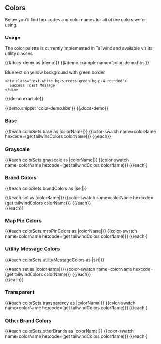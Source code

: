 ## Colors

Below you'll find hex codes and color names for all of the colors we're using.

### Usage

The color palette is currently implemented in Tailwind and available via its utility classes.

{{#docs-demo as |demo|}}
  {{#demo.example name='color-demo.hbs'}}
    <p class="text-courb-blue-500 bg-courb-yellow-300 border border-courb-green-500 p-4">
      Blue text on yellow background with green border
    </p>

    <div class="text-white bg-success-green-bg p-4 rounded">
      Success Toast Message
    </div>
  {{/demo.example}}

  {{demo.snippet 'color-demo.hbs'}}
{{/docs-demo}}

### Base
{{#each colorSets.base as |colorName|}}
  {{color-swatch name=colorName hexcode=(get tailwindColors colorName)}}
{{/each}}

### Grayscale
{{#each colorSets.grayscale as |colorName|}}
  {{color-swatch name=colorName hexcode=(get tailwindColors colorName)}}
{{/each}}

### Brand Colors
{{#each colorSets.brandColors as |set|}}
  <div>
    {{#each set as |colorName|}}
      {{color-swatch name=colorName hexcode=(get tailwindColors colorName)}}
    {{/each}}
  </div>  
{{/each}}

### Map Pin Colors
{{#each colorSets.mapPinColors as |colorName|}}
  {{color-swatch name=colorName hexcode=(get tailwindColors colorName)}}
{{/each}}

### Utility Message Colors
{{#each colorSets.utilityMessageColors as |set|}}
  <div>
    {{#each set as |colorName|}}
      {{color-swatch name=colorName hexcode=(get tailwindColors colorName)}}
    {{/each}}
  </div>  
{{/each}}

### Transparent
{{#each colorSets.transparency as |colorName|}}
  {{color-swatch name=colorName hexcode=(get tailwindColors colorName)}}
{{/each}}

### Other Brand Colors
{{#each colorSets.otherBrands as |colorName|}}
  {{color-swatch name=colorName hexcode=(get tailwindColors colorName)}}
{{/each}}
